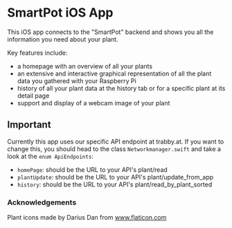 # SmartPot iOS App

This iOS app connects to the "SmartPot" backend and shows you all the information you need about your plant. 

Key features include:

- a homepage with an overview of all your plants
- an extensive and interactive graphical representation of all the plant data you gathered with your Raspberry Pi
- history of all your plant data at the history tab or for a specific plant at its detail page
- support and display of a webcam image of your plant

## Important

Currently this app uses our specific API endpoint at trabby.at. If you want to change this, you should head to the class `Networkmanager.swift` and take a look at the `enum ApiEndpoints`:

- `homePage`: should be the URL to your API's plant/read
- `plantUpdate`: should be the URL to your API's plant/update_from_app
- `history`: should be the URL to your API's plant/read_by_plant_sorted


### Acknowledgements

Plant icons made by Darius Dan from www.flaticon.com
